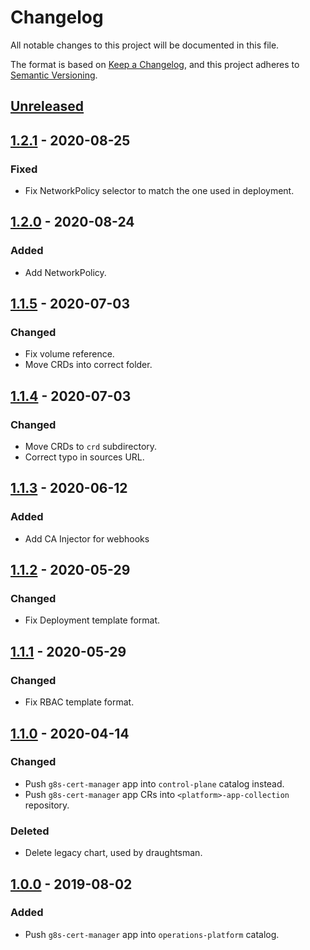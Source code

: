 # Changelog

All notable changes to this project will be documented in this file.

The format is based on [Keep a Changelog](https://keepachangelog.com/en/1.0.0/),
and this project adheres to [Semantic Versioning](https://semver.org/spec/v2.0.0.html).

## [Unreleased]

## [1.2.1] - 2020-08-25

### Fixed

- Fix NetworkPolicy selector to match the one used in deployment.

## [1.2.0] - 2020-08-24

### Added

- Add NetworkPolicy.

## [1.1.5] - 2020-07-03

### Changed

- Fix volume reference.
- Move CRDs into correct folder.

## [1.1.4] - 2020-07-03

### Changed

- Move CRDs to `crd` subdirectory.
- Correct typo in sources URL.

## [1.1.3] - 2020-06-12

### Added

- Add CA Injector for webhooks

## [1.1.2] - 2020-05-29

### Changed

- Fix Deployment template format.

## [1.1.1] - 2020-05-29

### Changed

- Fix RBAC template format.

## [1.1.0] - 2020-04-14

### Changed

- Push `g8s-cert-manager` app into `control-plane` catalog instead.
- Push `g8s-cert-manager` app CRs into `<platform>-app-collection` repository.

### Deleted

- Delete legacy chart, used by draughtsman.

## [1.0.0] - 2019-08-02

### Added

- Push `g8s-cert-manager` app into `operations-platform` catalog.

[Unreleased]: https://github.com/giantswarm/g8s-cert-manager/compare/v1.2.1...HEAD
[1.2.1]: https://github.com/giantswarm/g8s-cert-manager/compare/v1.2.0...v1.2.1
[1.2.0]: https://github.com/giantswarm/g8s-cert-manager/compare/v1.1.5...v1.2.0
[1.1.5]: https://github.com/giantswarm/g8s-cert-manager/compare/v1.1.4...v1.1.5
[1.1.4]: https://github.com/giantswarm/g8s-cert-manager/compare/v1.1.3...v1.1.4
[1.1.3]: https://github.com/giantswarm/g8s-cert-manager/compare/v1.1.2...v1.1.3
[1.1.2]: https://github.com/giantswarm/g8s-cert-manager/compare/v1.1.1...v1.1.2
[1.1.1]: https://github.com/giantswarm/g8s-cert-manager/compare/v1.1.0...v1.1.1
[1.1.0]: https://github.com/giantswarm/g8s-cert-manager/compare/v1.0.0...v1.1.0

[1.0.0]: https://github.com/giantswarm/g8s-cert-manager/tag/v1.0.0
